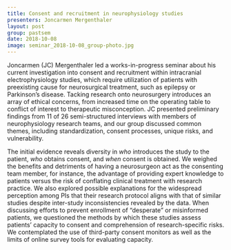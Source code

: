 ```yaml
---
title: Consent and recruitment in neurophysiology studies
presenters: Joncarmen Mergenthaler
layout: post
group: pastsem
date: 2018-10-08
image: seminar_2018-10-08_group-photo.jpg
---
```


Joncarmen (JC) Mergenthaler led a works-in-progress seminar about his current investigation into consent and recruitment within 
intracranial electrophysiology studies, which require utilization of patients with preexisting cause for neurosurgical treatment, 
such as epilepsy or Parkinson’s disease. Tacking research onto neurosurgery introduces an array of ethical concerns, from increased 
time on the operating table to conflict of interest to therapeutic misconception. JC presented preliminary findings from 11 of 26 
semi-structured interviews with members of neurophysiology research teams, and our group discussed common themes, including 
standardization, consent processes, unique risks, and vulnerability.


The initial evidence reveals diversity in *who* introduces the study to the patient, *who* obtains consent, and *when* consent is 
obtained. We weighed the benefits and detriments of having a neurosurgeon act as the consenting team member, for instance, the 
advantage of providing expert knowledge to patients versus the risk of conflating clinical treatment with research practice. We also 
explored possible explanations for the widespread perception among PIs that their research protocol aligns with that of similar 
studies despite inter-study inconsistencies revealed by the data. When discussing efforts to prevent enrollment of “desperate” or 
misinformed patients, we questioned the methods by which these studies assess patients’ capacity to consent and comprehension of 
research-specific risks. We contemplated the use of third-party consent monitors as well as the limits of online survey tools for 
evaluating capacity. 
